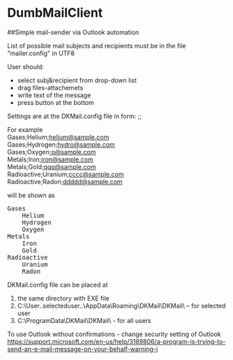 # DumbMailClient
##Simple mail-sender via Outlook automation

List of possible mail subjects and recipients must be in the file "mailer.config" in UTF8

User should:
* select subj&recipient from drop-down list
* drag files-attachemets
* write text of the message
* press button at the bottom

Settings are at the DKMail.config file in form:
<group string>;<subject string>;<mail string with eMail address>

For example  
Gases;Helium;helium@sample.com  
Gases;Hydrogen;hydro@sample.com  
Gases;Oxygen;o@sample.com  
Metals;Iron;iron@sample.com  
Metals;Gold;qqq@sample.com  
Radioactive;Uranium;cccc@sample.com  
Radioactive;Radon;ddddd@sample.com  

will be shown as  
<pre>
Gases  
	Helium  
	Hydrogen  
	Oxygen  
Metals  
	Iron  
	Gold  
Radioactive  
	Uranium  
	Radon  
</pre>
DKMail.config file can be placed at
1. the same directory with EXE file
2. C:\User\..selecteduser..\AppData\Roaming\DKMail\DKMail\ – for selected user
3. C:\ProgramData\DKMail\DKMail\  - for all users

To use Outlook without confirmations - change security setting of Outlook https://support.microsoft.com/en-us/help/3189806/a-program-is-trying-to-send-an-e-mail-message-on-your-behalf-warning-i
